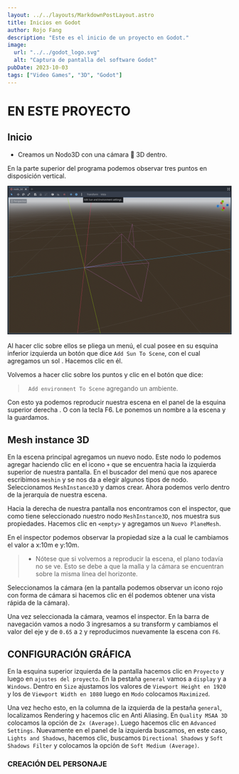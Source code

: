 ```yaml
---
layout: ../../layouts/MarkdownPostLayout.astro
title: Inicios en Godot
author: Rojo Fang
description: "Este es el inicio de un proyecto en Godot."
image:
  url: "../../godot_logo.svg"
  alt: "Captura de pantalla del software Godot"
pubDate: 2023-10-03
tags: ["Video Games", "3D", "Godot"]
---
```


# EN ESTE PROYECTO

## Inicio

- Creamos un Nodo3D con una cámara 🎥 3D dentro.

En la parte superior del programa podemos observar tres puntos en disposición vertical.

<div>
<p style = 'text-align:center;'>
<img class="image-container" src="../../../public/enviroment.png" alt="Imagen de motor grafico para el desarrollo de videojuegos GODOT">
</p>
</div>

<!-- <img class="image-container" src="/public/edit_sun_and_enviroment-settings.webp" alt="Imagen de motor grafico para el desarrollo de videojuegos GODOT"/> -->

Al hacer clic sobre ellos se pliega un menú, el cual posee en su esquina inferior izquierda un botón que dice `Add Sun To Scene`, con el cual agregamos un sol .
Hacemos clic en él.

<!-- <img class="image-container" src="/public/edit-sun-and-enviroment-settings-dos.png" alt="Imagen de motor grafico para el desarrollo de videojuegos GODOT"/> -->

Volvemos a hacer clic sobre los puntos y clic en el botón que dice:

> ` Add environment To Scene` agregando un ambiente.

Con esto ya podemos reproducir nuestra escena en el panel de la esquina superior derecha .
O con la tecla F6. Le ponemos un nombre a la escena y la guardamos.

<!-- <img class="image-container" src="/public/reproducir_la_escena_editada_cuatro.png" alt="Imagen de motor grafico para el desarrollo de videojuegos GODOT"/> -->

## Mesh instance 3D

En la escena principal agregamos un nuevo nodo.
Este nodo lo podemos agregar haciendo clic en el icono `+` que se encuentra hacia
la izquierda superior de nuestra pantalla.
En el buscador del menú que nos aparece escribimos `meshin` y se nos da a elegir
algunos tipos de nodo. Seleccionamos `MeshInstance3D` y damos crear. Ahora
podemos verlo dentro de la jerarquía de nuestra escena.

Hacia la derecha de nuestra pantalla nos encontramos con el inspector, que como
tiene seleccionado nuestro nodo `MeshInstance3D`, nos muestra sus propiedades.
Hacemos clic en `<empty>` y agregamos un `Nuevo PlaneMesh`.

<!-- <img class="image-container-mesh" src="/public/inspector_mesh_instance_3d_dos.png" alt="Imagen de motor grafico para el desarrollo de videojuegos GODOT"/> -->

En el inspector podemos observar la propiedad size a la cual le cambiamos el
valor a x:10m e y:10m.

> - Nótese que si volvemos a reproducir la escena, el plano todavía no se ve.
>   Esto se debe a que la malla y la cámara se encuentran sobre la misma línea del
>   horizonte.

Seleccionamos la cámara (en la pantalla podemos observar un icono rojo con
forma de cámara si hacemos clic en él podemos obtener una vista rápida de la
cámara).

Una vez seleccionada la cámara, veamos el inspector. En la barra de navegación vamos a nodo 3
ingresamos a su transform y cambiamos el valor del eje y de `0.65` a `2` y
reproducimos nuevamente la escena con `F6`.

## CONFIGURACIÓN GRÁFICA

En la esquina superior izquierda de la pantalla hacemos clic en `Proyecto`
y luego en `ajustes del proyecto`. En la pestaña `general` vamos a `display` y a
`Windows`. Dentro en `Size` ajustamos los valores de `Viewport Height en 1920 `
y los de `Viewport Width en 1080` luego en `Modo` colocamos `Maximized`.

Una vez hecho esto, en la columna de la izquierda de la pestaña `general`,
localizamos Rendering y hacemos clic en Anti Aliasing. En `Quality MSAA 3D`
colocamos la opción de `2x (Average)`. Luego hacemos clic en `Advanced Settings`.
Nuevamente en el panel de la izquierda buscamos, en este caso, `Lights and Shadows`,
hacemos clic, buscamos `Directional Shadows` y `Soft Shadows Filter` y colocamos la
opción de `Soft Medium (Average)`.

### CREACIÓN DEL PERSONAJE
